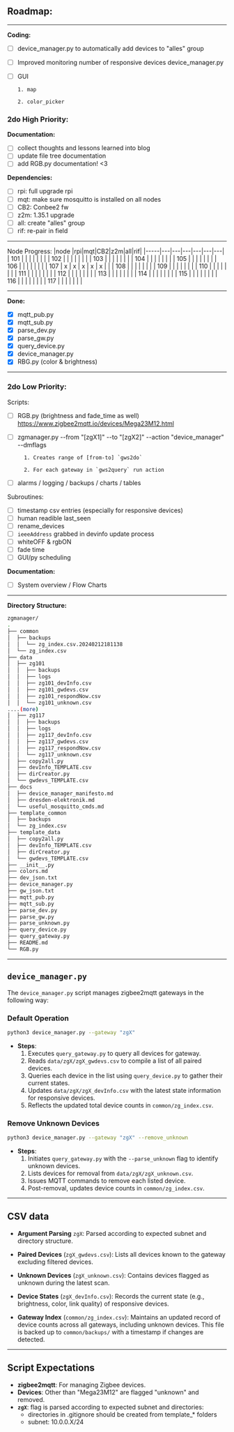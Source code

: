 
## Roadmap:
---

**Coding:**

- [ ] device_manager.py to automatically add devices to "alles" group
- [ ] Improved monitoring number of responsive devices device_manager.py
- [ ] GUI

      1. map

      2. color_picker

### 2do High Priority:

**Documentation:**
- [ ] collect thoughts and lessons learned into blog
- [ ] update file tree documentation
- [ ] add RGB.py documentation! <3

**Dependencies:**
- [ ] rpi: full upgrade rpi
- [ ] mqt: make sure mosquitto is installed on all nodes
- [ ] CB2: Conbee2 fw
- [ ] z2m: 1.35.1 upgrade
- [ ] all: create "alles" group
- [ ] rif: re-pair in field 

---

Node Progress:
|node |rpi|mqt|CB2|z2m|all|rif|
|-----|---|---|---|---|---|---|
| 101 |   |   |   |   |   |   |
| 102 |   |   |   |   |   |   |
| 103 |   |   |   |   |   |   |
| 104 |   |   |   |   |   |   |
| 105 |   |   |   |   |   |   |
| 106 |   |   |   |   |   |   |
| 107 | x | x | x | x | x |   |
| 108 |   |   |   |   |   |   |
| 109 |   |   |   |   |   |   |
| 110 |   |   |   |   |   |   |
| 111 |   |   |   |   |   |   |
| 112 |   |   |   |   |   |   |
| 113 |   |   |   |   |   |   |
| 114 |   |   |   |   |   |   |
| 115 |   |   |   |   |   |   |
| 116 |   |   |   |   |   |   |
| 117 |   |   |   |   |   |   |

---

**Done:**
- [x] mqtt_pub.py
- [x] mqtt_sub.py
- [x] parse_dev.py
- [x] parse_gw.py
- [x] query_device.py
- [x] device_manager.py
- [x] RBG.py (color & brightness)

---

### 2do Low Priority:

Scripts:
- [ ] RGB.py (brightness and fade_time as well)
      https://www.zigbee2mqtt.io/devices/Mega23M12.html
- [ ] zgmanager.py --from "[zgX1]" --to "[zgX2]" --action "device_manager" --dmflags

		1. Creates range of [from-to] `gws2do` 

		2. For each gateway in `gws2query` run action

- [ ] alarms / logging / backups / charts / tables

Subroutines:
- [ ] timestamp csv entries (especially for responsive devices)
- [ ] human readible last_seen
- [ ] rename_devices
- [ ] `ieeeAddress` grabbed in devinfo update process
- [ ] whiteOFF & rgbON
- [ ] fade time
- [ ] GUI/py scheduling

**Documentation:**
- [ ] System overview / Flow Charts

---

**Directory Structure:**

```bash
zgmanager/
.
├── common
│  ├── backups
│  │  └── zg_index.csv.20240212181138
│  └── zg_index.csv
├── data
│  ├── zg101
│  │  ├── backups
│  │  ├── logs
│  │  ├── zg101_devInfo.csv
│  │  ├── zg101_gwdevs.csv
│  │  ├── zg101_respondNow.csv
│  │  └── zg101_unknown.csv
....(more)
│  ├── zg117
│  │  ├── backups
│  │  ├── logs
│  │  ├── zg117_devInfo.csv
│  │  ├── zg117_gwdevs.csv
│  │  ├── zg117_respondNow.csv
│  │  └── zg117_unknown.csv
│  ├── copy2all.py
│  ├── devInfo_TEMPLATE.csv
│  ├── dirCreator.py
│  └── gwdevs_TEMPLATE.csv
├── docs
│  ├── device_manager_manifesto.md
│  ├── dresden-elektronik.md
│  └── useful_mosquitto_cmds.md
├── template_common
│  ├── backups
│  └── zg_index.csv
├── template_data
│  ├── copy2all.py
│  ├── devInfo_TEMPLATE.csv
│  ├── dirCreator.py
│  └── gwdevs_TEMPLATE.csv
├── __init__.py
├── colors.md
├── dev_json.txt
├── device_manager.py
├── gw_json.txt
├── mqtt_pub.py
├── mqtt_sub.py
├── parse_dev.py
├── parse_gw.py
├── parse_unknown.py
├── query_device.py
├── query_gateway.py
├── README.md
└── RGB.py
```
---

## `device_manager.py`

The `device_manager.py` script manages zigbee2mqtt gateways in the following way:

### Default Operation
```bash
python3 device_manager.py --gateway "zgX"
```
- **Steps**:
  1. Executes `query_gateway.py` to query all devices for gateway.
  2. Reads `data/zgX/zgX_gwdevs.csv` to compile a list of all paired devices.
  3. Queries each device in the list using `query_device.py` to gather their current states.
  4. Updates `data/zgX/zgX_devInfo.csv` with the latest state information for responsive devices.
  5. Reflects the updated total device counts in `common/zg_index.csv`.

### Remove Unknown Devices
```bash
python3 device_manager.py --gateway "zgX" --remove_unknown
```
- **Steps**:
  1. Initiates `query_gateway.py` with the `--parse_unknown` flag to identify unknown devices.
  2. Lists devices for removal from `data/zgX/zgX_unknown.csv`.
  3. Issues MQTT commands to remove each listed device.
  4. Post-removal, updates device counts in `common/zg_index.csv`.

---

## CSV data

- **Argument Parsing** `zgX`: Parsed according to expected subnet and directory structure.

- **Paired Devices** (`zgX_gwdevs.csv`): Lists all devices known to the gateway excluding filtered devices.

- **Unknown Devices** (`zgX_unknown.csv`): Contains devices flagged as unknown during the latest scan.

- **Device States** (`zgX_devInfo.csv`): Records the current state (e.g., brightness, color, link quality) of responsive devices.

- **Gateway Index** (`common/zg_index.csv`): Maintains an updated record of device counts across all gateways, including unknown devices. This file is backed up to `common/backups/` with a timestamp if changes are detected.

---

## Script Expectations
- **zigbee2mqtt**: For managing Zigbee devices.
- **Devices**: Other than "Mega23M12" are flagged "unknown" and removed.
- **`zgX`**: flag is parsed according to expected subnet and directories:
  - directories in .gitignore should be created from template_* folders
  - subnet: 10.0.0.X/24

